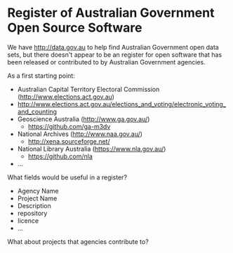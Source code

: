 # Register of Australian Government Open Source Software

We have http://data.gov.au to help find Australian Government open data sets, but there doesn't appear to be an register for open software that has been released or contributed to by Australian Government agencies.

As a first starting point:

* Australian Capital Territory Electoral Commission (http://www.elections.act.gov.au)
 * http://www.elections.act.gov.au/elections_and_voting/electronic_voting_and_counting
* Geoscience Australia (http://www.ga.gov.au/)
  * https://github.com/ga-m3dv 
* National Archives (http://www.naa.gov.au/)
  * http://xena.sourceforge.net/
* National Library Australia (https://www.nla.gov.au/)
  * https://github.com/nla
* ...

What fields would be useful in a register?

* Agency Name
* Project Name
* Description
* repository
* licence
* ...

What about projects that agencies contribute to?
